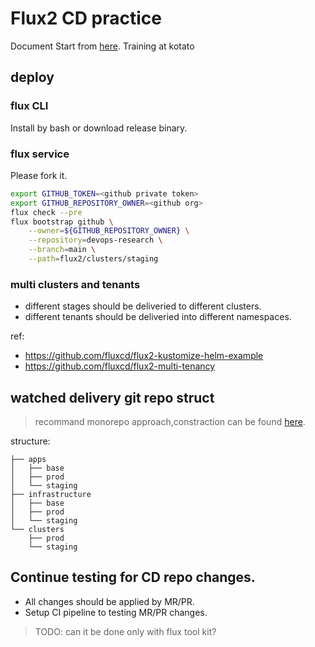Flux2 CD practice
===

Document Start from [here](https://fluxcd.io/docs/get-started/).
Training at kotato

## deploy

### flux CLI

Install by bash or download release binary.

### flux service

Please fork it.

```bash
export GITHUB_TOKEN=<github private token>
export GITHUB_REPOSITORY_OWNER=<github org>
flux check --pre
flux bootstrap github \
    --owner=${GITHUB_REPOSITORY_OWNER} \
    --repository=devops-research \
    --branch=main \
    --path=flux2/clusters/staging
```

### multi clusters and tenants

- different stages should be deliveried to different clusters.
- different tenants should be deliveried into different namespaces.

ref: 
- https://github.com/fluxcd/flux2-kustomize-helm-example
- https://github.com/fluxcd/flux2-multi-tenancy

## watched delivery git repo struct

> recommand monorepo approach,constraction can be found [here](https://fluxcd.io/docs/guides/repository-structure/#delivery-management).

structure:
```
├── apps
│   ├── base
│   ├── prod 
│   └── staging
├── infrastructure
│   ├── base
│   ├── prod
│   └── staging
└── clusters
    ├── prod
    └── staging
```

## Continue testing for CD repo changes.

- All changes should be applied by MR/PR.
- Setup CI pipeline to testing MR/PR changes.

> TODO: can it be done only with flux tool kit?